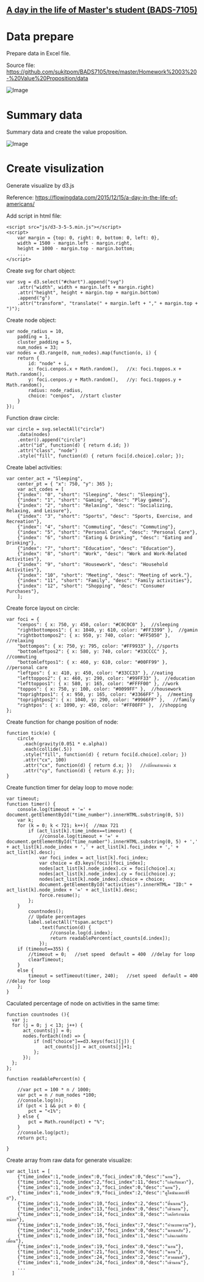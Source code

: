 ## [A day in the life of Master's student (BADS-7105)](https://sukitpom.github.io/BADS-7105/Homework%2003%20-%20Value%20proposition/index.html)


# Data prepare
Prepare data in Excel file.

Source file: 
https://github.com/sukitpom/BADS7105/tree/master/Homework%2003%20-%20Value%20Proposition/data

![Image](https://github.com/sukitpom/BADS7105/blob/master/Homework%2003%20-%20Value%20Proposition/img/prepare_data.jpg)

# Summary data
Summary data and create the value proposition.

![Image](https://github.com/sukitpom/BADS7105/blob/master/Homework%2003%20-%20Value%20Proposition/img/Value_proposition.jpg)

# Create visulization
Generate visualize by d3.js

Reference: https://flowingdata.com/2015/12/15/a-day-in-the-life-of-americans/

Add script in html file:

    <script src="js/d3-3-5-5.min.js"></script>
    <script>
        var margin = {top: 0, right: 0, bottom: 0, left: 0},
        width = 1500 - margin.left - margin.right,
        height = 1000 - margin.top - margin.bottom;
        ...
    </script>

Create svg for chart object:

    var svg = d3.select("#chart").append("svg")
        .attr("width", width + margin.left + margin.right)
        .attr("height", height + margin.top + margin.bottom)
        .append("g")
        .attr("transform", "translate(" + margin.left + "," + margin.top + ")");

Create node object:

    var node_radius = 10,
        padding = 1,
        cluster_padding = 5,
        num_nodes = 33;
    var nodes = d3.range(0, num_nodes).map(function(o, i) {
        return {
            id: "node" + i,
            x: foci.cenpos.x + Math.random(),   //x: foci.toppos.x + Math.random(),
            y: foci.cenpos.y + Math.random(),   //y: foci.toppos.y + Math.random(),
            radius: node_radius,
            choice: "cenpos",  //start cluster
        }
    });
    
Function draw circle:

    var circle = svg.selectAll("circle")
        .data(nodes)
        .enter().append("circle")
        .attr("id", function(d) { return d.id; })
        .attr("class", "node")
        .style("fill", function(d) { return foci[d.choice].color; });  

Create label activities:

    var center_act = "Sleeping",
        center_pt = { "x": 750, "y": 365 };
        var act_codes = [
        {"index": "0", "short": "Sleeping", "desc": "Sleeping"},
        {"index": "1", "short": "Gaming", "desc": "Play games"},
        {"index": "2", "short": "Relaxing", "desc": "Socializing, Relaxing, and Leisure"},
        {"index": "3", "short": "Sports", "desc": "Sports, Exercise, and Recreation"},
        {"index": "4", "short": "Commuting", "desc": "Commuting"},
        {"index": "5", "short": "Personal Care", "desc": "Personal Care"},
        {"index": "6", "short": "Eating & Drinking", "desc": "Eating and Drinking"},
        {"index": "7", "short": "Education", "desc": "Education"},
        {"index": "8", "short": "Work", "desc": "Work and Work-Related Activities"},
        {"index": "9", "short": "Housework", "desc": "Household Activities"},
        {"index": "10", "short": "Meeting", "desc": "Meeting of work."},
        {"index": "11", "short": "Family", "desc": "Family activities"},
        {"index": "12", "short": "Shopping", "desc": "Consumer Purchases"},
        ];

Create force layout on circle:

    var foci = {
        "cenpos": { x: 750, y: 450, color: "#C0C0C0" },  //sleeping
        "rightbottompos1": { x: 1040, y: 610, color: "#FF3399" },  //gamin
        "rightbottompos2": { x: 950, y: 740, color: "#FF5050" }, //relaxing                        
        "bottompos": { x: 750, y: 795, color: "#FF9933" }, //sports  
        "bottomleftpos2": { x: 580, y: 740, color: "#33CCCC" },   //commuting
        "bottomleftpos1": { x: 460, y: 610, color: "#00FF99" },   //personal care                      
        "leftpos": { x: 410, y: 450, color: "#33CC33" }, //eating
        "lefttoppos2": { x: 460, y: 290, color: "#99FF33" },  //education 
        "lefttoppos1": { x: 580, y: 165, color: "#FFFF00" }, //work
        "toppos": { x: 750, y: 100, color: "#0099FF" },  //housework
        "toprightpos1": { x: 950, y: 165, color: "#3366FF" },  //meeting
        "toprightpos2": { x: 1040, y: 290, color: "#9966FF" },   //family
        "rightpos": { x: 1090, y: 450, color: "#FF00FF" },  //shopping
    };


Create function for change position of node:

    function tick(e) {
        circle
          .each(gravity(0.051 * e.alpha))
          .each(collide(.5))
          .style("fill", function(d) { return foci[d.choice].color; })
          .attr("cx", 100)  
          .attr("cx", function(d) { return d.x; })   //เปลี่ยนตำแหน่ง x
          .attr("cy", function(d) { return d.y; });
    }

Create function timer for delay loop to move node:

    var timeout;
    function timer() {           
        console.log(timeout + '=' + document.getElementById("time_number").innerHTML.substring(0, 5))
        var k;
        for (k = 0; k < 721; k++){  //max 721
            if (act_list[k].time_index==timeout) {
                //console.log(timeout + '=' + document.getElementById("time_number").innerHTML.substring(0, 5) + ',' + act_list[k].node_index + ',' + act_list[k].foci_index + ',' + act_list[k].desc);
                var foci_index = act_list[k].foci_index;
                var choice = d3.keys(foci)[foci_index];
                nodes[act_list[k].node_index].cx = foci[choice].x;
                nodes[act_list[k].node_index].cy = foci[choice].y;
                nodes[act_list[k].node_index].choice = choice;   
                document.getElementById("activities").innerHTML= "ID:" + act_list[k].node_index + '=' + act_list[k].desc;                 
                force.resume();
            };
        }
            countnodes();
            // Update percentages
            label.selectAll("tspan.actpct")                
                .text(function(d) {
                    //console.log(d.index);
                    return readablePercent(act_counts[d.index]);
                });
        if (timeout==355) {
            //timeout = 0;   //set speed  default = 400  //delay for loop
            clearTimeout;
        }
        else {
            timeout = setTimeout(timer, 240);   //set speed  default = 400  //delay for loop
        };
    }

 Caculated percentage of node on activities in the same time:
 
    function countnodes (){
      var j;
      for (j = 0; j < 13; j++) {
          act_counts[j] = 0;
          nodes.forEach((nd) => {
              if (nd["choice"]==d3.keys(foci)[j]) {
                  act_counts[j] = act_counts[j]+1;
              };
          });
      };
    };

    function readablePercent(n) {
        
        //var pct = 100 * n / 1000;
        var pct = n / num_nodes *100;
        //console.log(n);
        if (pct < 1 && pct > 0) {
            pct = "<1%";
        } else {
            pct = Math.round(pct) + "%";
        }
        //console.log(pct);
        return pct;

    }

      
Create array from raw data for generate visualize:

    var act_list = [
        {"time_index":1,"node_index":0,"foci_index":0,"desc":"นอน"},
        {"time_index":1,"node_index":2,"foci_index":11,"desc":"เล่นกับแมว"},
        {"time_index":1,"node_index":3,"foci_index":0,"desc":"นอน"},
        {"time_index":1,"node_index":9,"foci_index":2,"desc":"ดูโคนันเดอะซีรี่ย์"},
        {"time_index":1,"node_index":10,"foci_index":2,"desc":"ตื่นนอน"},
        {"time_index":1,"node_index":13,"foci_index":0,"desc":"เข้านอน"},
        {"time_index":1,"node_index":14,"foci_index":8,"desc":"เคลียร์งานนิดหน่อย"},
        {"time_index":1,"node_index":16,"foci_index":7,"desc":"อ่านบทความ"},
        {"time_index":1,"node_index":17,"foci_index":0,"desc":"นอนหลับ"},
        {"time_index":1,"node_index":18,"foci_index":1,"desc":"เล่นเกมส์กับเพื่อน"},
        {"time_index":1,"node_index":19,"foci_index":0,"desc":"นอน"},
        {"time_index":1,"node_index":21,"foci_index":0,"desc":"นอน"},
        {"time_index":1,"node_index":24,"foci_index":2,"desc":"สวดมนต์"},
        {"time_index":1,"node_index":24,"foci_index":0,"desc":"เข้านอน"},
        ...
      ]
  
